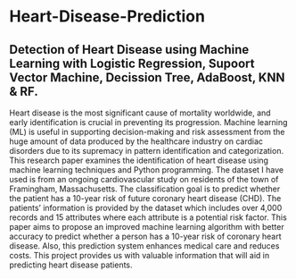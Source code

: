 # Heart-Disease-Prediction
## Detection of Heart Disease using Machine Learning with Logistic Regression, Supoort Vector Machine, Decission Tree, AdaBoost, KNN & RF.
Heart disease is the most significant cause of mortality worldwide, and early identification is crucial in preventing its progression. Machine learning (ML) is useful in supporting decision-making and risk assessment from the huge amount of data produced by the healthcare industry on cardiac disorders due to its supremacy in pattern identification and categorization. This research paper examines the identification of heart disease using machine learning techniques and Python programming. The dataset I have used is from an ongoing cardiovascular study on residents of the town of Framingham, Massachusetts. The classification goal is to predict whether the patient has a 10-year risk of future coronary heart disease (CHD). The patients’ information is provided by the dataset which includes over 4,000 records and 15 attributes where each attribute is a potential risk factor. This paper aims to propose an improved machine learning algorithm with better accuracy to predict whether a person has a 10-year risk of coronary heart disease. Also, this prediction system enhances medical care and reduces costs. This project provides us with valuable information that will aid in predicting heart disease patients.

